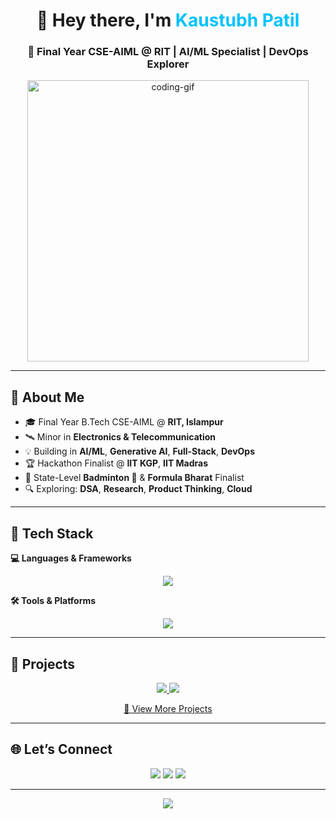 <h1 align="center">👋 Hey there, I'm <span style="color:#00C2FF;">Kaustubh Patil</span></h1>
<h3 align="center">🚀 Final Year CSE-AIML @ RIT | AI/ML Specialist | DevOps Explorer</h3>

<p align="center">
  <img src="https://media.giphy.com/media/qgQUggAC3Pfv687qPC/giphy.gif" width="450" alt="coding-gif"/>
</p>

---

## 🧠 About Me
- 🎓 Final Year B.Tech CSE-AIML @ **RIT, Islampur**
- 🛰️ Minor in **Electronics & Telecommunication**
- 💡 Building in **AI/ML**, **Generative AI**, **Full-Stack**, **DevOps**
- 🏆 Hackathon Finalist @ **IIT KGP**, **IIT Madras**
- 🏸 State-Level **Badminton 🥈** & **Formula Bharat** Finalist
- 🔍 Exploring: **DSA**, **Research**, **Product Thinking**, **Cloud**

---

## 🚀 Tech Stack  

**💻 Languages & Frameworks**  
<p align="center">
  <img src="https://skillicons.dev/icons?i=python,java,js,html,css,react,nodejs,mongodb,mysql" />
</p>

**🛠️ Tools & Platforms**  
<p align="center">
  <img src="https://skillicons.dev/icons?i=git,github,linux,vscode,figma,docker" />
</p>

---

## 📂 Projects  

<p align="center">
  <a href="https://github.com/kaustubhpatil028/Video-Fake-Detection">
    <img src="https://github-readme-stats.vercel.app/api/pin/?username=kaustubhpatil028&repo=Project1&theme=tokyonight" />
  </a>
  <a href="https://github.com/kaustubhpatil028/Project2">
    <img src="https://github-readme-stats.vercel.app/api/pin/?username=kaustubhpatil028&repo=Project2&theme=tokyonight" />
  </a>
</p>

<p align="center">
  <a href="https://github.com/kaustubhpatil028?tab=repositories">
    🔎 View More Projects
  </a>
</p>

---

## 🌐 Let’s Connect  

<p align="center">
  <a href="mailto:patilkaustubh2004@gmail.com"><img src="https://img.shields.io/badge/Gmail-D14836?style=for-the-badge&logo=gmail&logoColor=white"/></a>
  <a href="https://www.linkedin.com/in/kaustubh-patil-a55617256/"><img src="https://img.shields.io/badge/LinkedIn-0A66C2?style=for-the-badge&logo=linkedin&logoColor=white"/></a>
  <a href="https://github.com/kaustubhpatil028"><img src="https://img.shields.io/badge/GitHub-000?style=for-the-badge&logo=github&logoColor=white"/></a>
</p>

---

<p align="center">
  <img src="https://capsule-render.vercel.app/api?type=waving&color=00C2FF&height=150&section=footer"/>
</p>
